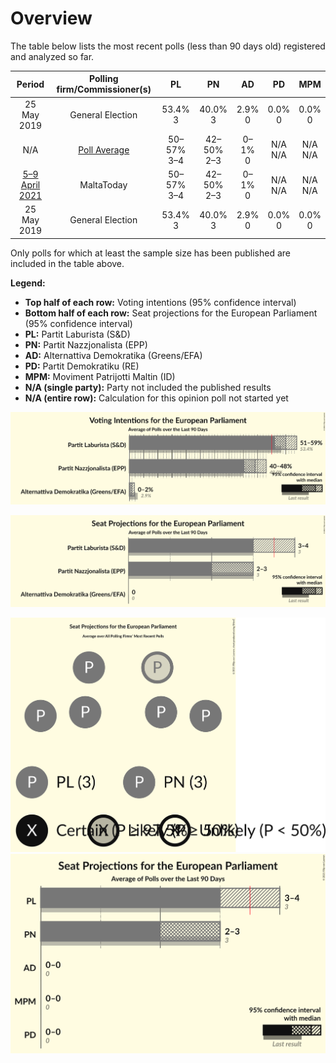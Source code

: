 # Overview

The table below lists the most recent polls (less than 90 days old) registered and analyzed so far.

| Period     | Polling firm/Commissioner(s) | PL | PN | AD | PD | MPM |
|:----------:|:----------------------------:|:--:|:--:|:--:|:--:|:--:|
| 25 May 2019 | General Election | 53.4% <br> 3 | 40.0% <br> 3 | 2.9% <br> 0 | 0.0% <br> 0 | 0.0% <br> 0 |
| N/A | [Poll Average](average.html) | 50–57% <br> 3–4 | 42–50% <br> 2–3 | 0–1% <br> 0 | N/A <br> N/A | N/A <br> N/A |
| [5–9 April 2021](2021-04-09-MaltaToday.html) | MaltaToday | 50–57% <br> 3–4 | 42–50% <br> 2–3 | 0–1% <br> 0 | N/A <br> N/A | N/A <br> N/A |
| 25 May 2019 | General Election | 53.4% <br> 3 | 40.0% <br> 3 | 2.9% <br> 0 | 0.0% <br> 0 | 0.0% <br> 0 |

Only polls for which at least the sample size has been published are included in the table above.

**Legend:**
+ **Top half of each row:** Voting intentions (95% confidence interval)
+ **Bottom half of each row:** Seat projections for the European Parliament (95% confidence interval)
+ **PL:** Partit Laburista (S&D)
+ **PN:** Partit Nazzjonalista (EPP)
+ **AD:** Alternattiva Demokratika (Greens/EFA)
+ **PD:** Partit Demokratiku (RE)
+ **MPM:** Moviment Patrijotti Maltin (ID)
+ **N/A (single party):** Party not included the published results
+ **N/A (entire row):** Calculation for this opinion poll not started yet


![Graph with voting intentions not yet produced](average.png "Voting Intentions")

![Graph with seats not yet produced](average-seats.png "Seats")

![Graph with seating plan not yet produced](average-seating-plan.png "Seating Plan")
![Graph with coalitions seats not yet produced](average-coalitions-seats.png "Coalitions Seats")
